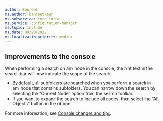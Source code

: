 ```yaml
---
author: Banreet
ms.author: banreetkaur
ms.subservice: core-infra
ms.service: configuration-manager
ms.topic: include
ms.date: 09/23/2022
ms.localizationpriority: medium
---
```


## <a name="bkmk_improvements-to-the-console"></a> Improvements to the console

<!--14908615-->

When performing a search on any node in the console, the hint text in the search bar will now indicate the scope of the search.
- By default, all subfolders are searched when you perform a search in any node that contains subfolders. You can narrow down the search by selecting the “Current Node” option from the search toolbar.
- If you want to expand the search to include all nodes, then select the “All Objects” button in the ribbon.
  
For more information, see [Console changes and tips](../../../../servers/manage/admin-console-tips.md). 
